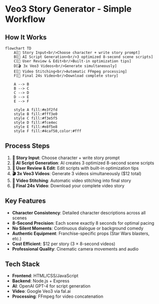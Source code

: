 # Veo3 Story Generator - Simple Workflow

## How It Works

```mermaid
flowchart TD
    A[📝 Story Input<br/>Choose character + write story prompt] 
    B[🤖 AI Script Generation<br/>3 optimized 8-second scene scripts]
    C[👀 User Review & Edit<br/>Built-in optimization tips]
    D[🎬 3x Veo3 Videos<br/>Generate simultaneously]
    E[🔗 Video Stitching<br/>Automatic FFmpeg processing]
    F[📱 Final 24s Video<br/>Download complete story]
    
    A --> B
    B --> C
    C --> D
    D --> E
    E --> F
    
    style A fill:#e3f2fd
    style B fill:#fff3e0
    style C fill:#f3e5f5
    style D fill:#fce4ec
    style E fill:#e8f5e8
    style F fill:#4caf50,color:#fff
```

## Process Steps

1. **📝 Story Input**: Choose character + write story prompt
2. **🤖 AI Script Generation**: AI creates 3 optimized 8-second scene scripts  
3. **👀 User Review & Edit**: Edit scripts with built-in optimization tips
4. **🎬 3x Veo3 Videos**: Generate 3 videos simultaneously ($12 total)
5. **🔗 Video Stitching**: Automatic video stitching into final story
6. **📱 Final 24s Video**: Download your complete video story

## Key Features

- **Character Consistency**: Detailed character descriptions across all scenes
- **8-Second Precision**: Each scene exactly 8 seconds for optimal pacing
- **No Silent Moments**: Continuous dialogue or background comedy
- **Authentic Equipment**: Franchise-specific props (Star Wars blasters, etc.)
- **Cost Efficient**: $12 per story (3 × 8-second videos)
- **Professional Quality**: Cinematic camera movements and audio

## Tech Stack

- **Frontend**: HTML/CSS/JavaScript
- **Backend**: Node.js + Express
- **AI**: OpenAI GPT-4 for script generation
- **Video**: Google Veo3 via fal.ai
- **Processing**: FFmpeg for video concatenation 